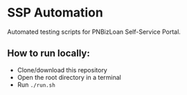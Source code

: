 # SSP Automation

Automated testing scripts for PNBizLoan Self-Service Portal.

## How to run locally:

- Clone/download this repository
- Open the root directory in a terminal
- Run `./run.sh`
